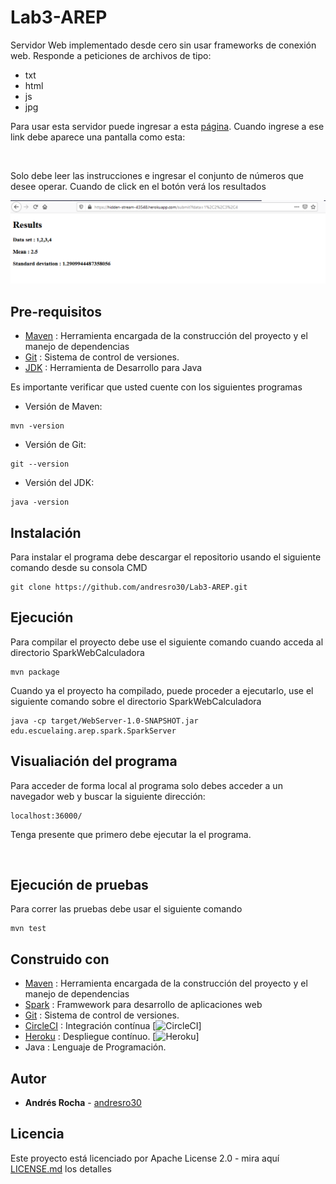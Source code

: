 # Lab3-AREP

Servidor Web implementado desde cero sin usar frameworks de conexión web. Responde a peticiones de archivos de tipo:
* txt
* html
* js
* jpg

Para usar esta servidor puede ingresar a esta [página](https://arep-webserver.herokuapp.com). Cuando ingrese a ese link debe aparece una pantalla como esta:

![]()

Solo debe leer las instrucciones e ingresar el conjunto de números que desee operar. Cuando de click en el botón verá los resultados

![](https://github.com/andresro30/SparkWebCalculadora-Lab2AREP/blob/master/images/resultado.PNG)

## Pre-requisitos
* [Maven](https://maven.apache.org/) : Herramienta encargada de la construcción del proyecto y el manejo de dependencias
* [Git](https://git-scm.com/) : Sistema de control de versiones.
* [JDK](https://www.oracle.com/technetwork/es/java/javase/downloads/index.html) : Herramienta de Desarrollo para Java 

Es importante verificar que usted cuente con los siguientes programas 
* Versión de Maven:
```
mvn -version
```
* Versión de Git:
```
git --version
```
* Versión del JDK:
```
java -version
```


## Instalación
Para instalar el programa debe descargar el repositorio usando el siguiente comando desde su consola CMD
```
git clone https://github.com/andresro30/Lab3-AREP.git
```
## Ejecución
Para compilar el proyecto debe use el siguiente comando cuando acceda al directorio SparkWebCalculadora
```
mvn package
```
Cuando ya el proyecto ha compilado, puede proceder a ejecutarlo, use el siguiente comando sobre el directorio SparkWebCalculadora
```
java -cp target/WebServer-1.0-SNAPSHOT.jar edu.escuelaing.arep.spark.SparkServer
```
## Visualiación del programa
Para acceder de forma local al programa solo debes acceder a un navegador web y buscar la siguiente dirección:
```
localhost:36000/
```
Tenga presente que primero debe ejecutar la el programa.

![]()

## Ejecución de pruebas
Para correr las pruebas debe usar el siguiente comando
```
mvn test
```

## Construido con
* [Maven](https://maven.apache.org/) : Herramienta encargada de la construcción del proyecto y el manejo de dependencias
* [Spark](https://spark.apache.org/docs/0.9.1/java-programming-guide.html) : Framwework para desarrollo de aplicaciones web
* [Git](https://git-scm.com/) : Sistema de control de versiones.
* [CircleCI](https://circleci.com/) : Integración contínua [![CircleCI]()]
* [Heroku](https://dashboard.heroku.com/apps) : Despliegue contínuo. [![Heroku](https://arep-webserver.herokuapp.com)]
* Java : Lenguaje de Programación.
## Autor
* **Andrés Rocha** - [andresro30](https://github.com/andresro30)

## Licencia 
Este proyecto está licenciado por Apache License 2.0 - mira aquí [LICENSE.md](LICENSE.txt) los detalles

